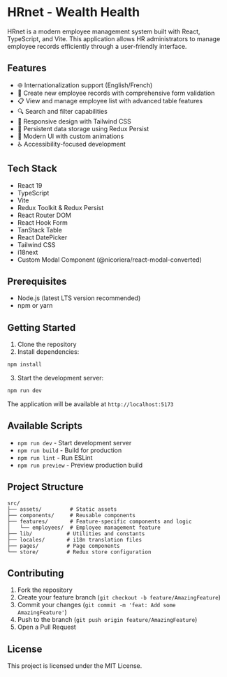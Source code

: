 # HRnet - Wealth Health

HRnet is a modern employee management system built with React, TypeScript, and Vite. This application allows HR administrators to manage employee records efficiently through a user-friendly interface.

## Features

- 🌐 Internationalization support (English/French)
- 📝 Create new employee records with comprehensive form validation
- 📋 View and manage employee list with advanced table features
- 🔍 Search and filter capabilities
- 📱 Responsive design with Tailwind CSS
- 💾 Persistent data storage using Redux Persist
- 🎨 Modern UI with custom animations
- ♿ Accessibility-focused development

## Tech Stack

- React 19
- TypeScript
- Vite
- Redux Toolkit & Redux Persist
- React Router DOM
- React Hook Form
- TanStack Table
- React DatePicker
- Tailwind CSS
- i18next
- Custom Modal Component (@nicoriera/react-modal-converted)

## Prerequisites

- Node.js (latest LTS version recommended)
- npm or yarn

## Getting Started

1. Clone the repository
2. Install dependencies:

```bash
npm install
```

3. Start the development server:

```bash
npm run dev
```

The application will be available at `http://localhost:5173`

## Available Scripts

- `npm run dev` - Start development server
- `npm run build` - Build for production
- `npm run lint` - Run ESLint
- `npm run preview` - Preview production build

## Project Structure

```
src/
├── assets/         # Static assets
├── components/     # Reusable components
├── features/       # Feature-specific components and logic
│   └── employees/  # Employee management feature
├── lib/           # Utilities and constants
├── locales/       # i18n translation files
├── pages/         # Page components
└── store/         # Redux store configuration
```

## Contributing

1. Fork the repository
2. Create your feature branch (`git checkout -b feature/AmazingFeature`)
3. Commit your changes (`git commit -m 'feat: Add some AmazingFeature'`)
4. Push to the branch (`git push origin feature/AmazingFeature`)
5. Open a Pull Request

## License

This project is licensed under the MIT License.
